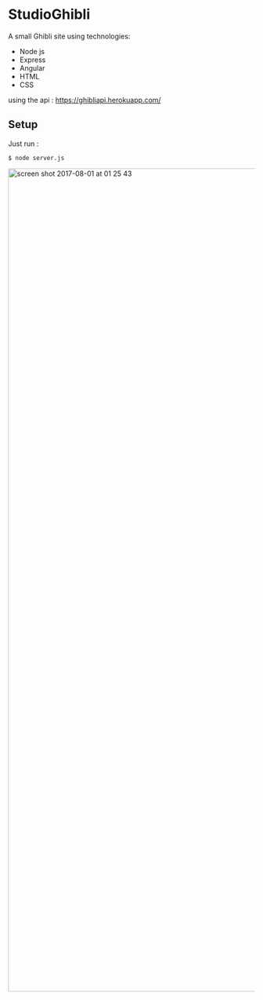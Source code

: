 # StudioGhibli

A small Ghibli site using technologies:

- Node js
- Express
- Angular
- HTML
- CSS

using the api : https://ghibliapi.herokuapp.com/

## Setup

Just run :
```
$ node server.js

```


<img width="1678" alt="screen shot 2017-08-01 at 01 25 43" src="https://user-images.githubusercontent.com/13749603/28804030-ac7fbe9e-7658-11e7-8f91-2151dcb036ef.png">



